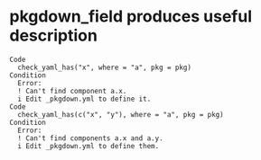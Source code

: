 # pkgdown_field produces useful description

    Code
      check_yaml_has("x", where = "a", pkg = pkg)
    Condition
      Error:
      ! Can't find component a.x.
      i Edit _pkgdown.yml to define it.
    Code
      check_yaml_has(c("x", "y"), where = "a", pkg = pkg)
    Condition
      Error:
      ! Can't find components a.x and a.y.
      i Edit _pkgdown.yml to define them.

